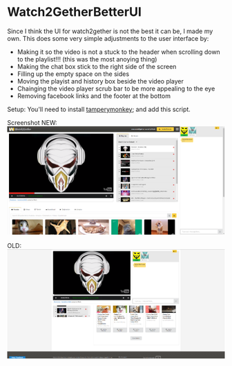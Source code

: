 # Watch2GetherBetterUI
Since I think the UI for watch2gether is not the best it can be, I made my own. This does some very simple adjustments to the user interface by:

- Making it so the video is not a stuck to the header when scrolling down to the playlist!!! (this was the most anoying thing)
- Making the chat box stick to the right side of the screen
- Filling up the empty space on the sides
- Moving the playist and history box beside the video player
- Chainging the video player scrub bar to be more appealing to the eye
- Removing facebook links and the footer at the bottom

Setup:
You'll need to install [tamperymonkey](https://chrome.google.com/webstore/detail/tampermonkey/dhdgffkkebhmkfjojejmpbldmpobfkfo?hl=en); and add this script.

Screenshot
NEW:
![](watch2getherUI.png)

OLD:
![](watch2getherUI-old.png)

